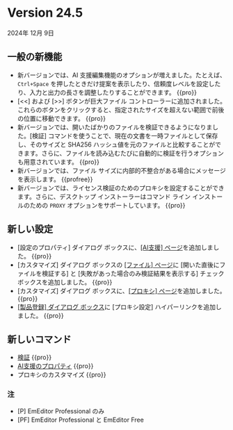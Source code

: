 # Version 24.5

2024年 12月 9日

## 一般の新機能

- 新バージョンでは、AI 支援編集機能のオプションが増えました。たとえば、`Ctrl+Space` を押したときだけ提案を表示したり、信頼度レベルを設定したり、入力と出力の長さを調整したりすることができます。 {{pro}}
- [<<] および [>>] ボタンが巨大ファイル コントローラーに追加されました。これらのボタンをクリックすると、指定されたサイズを超えない範囲で前後の位置に移動できます。 {{pro}}
- 新バージョンでは、開いたばかりのファイルを検証できるようになりました。[検証] コマンドを使うことで、現在の文書を一時ファイルとして保存し、そのサイズと SHA256 ハッシュ値を元のファイルと比較することができます。さらに、ファイルを読み込むたびに自動的に検証を行うオプションも用意されています。 {{pro}}
- 新バージョンでは、ファイル サイズに内部的不整合がある場合にメッセージを表示します。 {{profree}}
- 新バージョンでは、ライセンス検証のためのプロキシを設定することができます。さらに、デスクトップ インストーラーはコマンド ライン インストールのための `PROXY` オプションをサポートしています。 {{pro}}

## 新しい設定

- \[設定のプロパティ\] ダイアログ ボックスに、[\[AI支援\] ページ](../dlg/properties/ai_assist/index)を追加しました。 {{pro}}
- [カスタマイズ] ダイアログ ボックスの [\[ファイル\] ページ](../dlg/customize/file/index)に [開いた直後にファイルを検証する] と [失敗があった場合のみ検証結果を表示する] チェック ボックスを追加しました。 {{pro}}
- [カスタマイズ] ダイアログ ボックスに、[\[プロキシ\] ページ](../dlg/customize/proxy/index)を追加しました。 {{pro}}
- [\[製品登録\] ダイアログ ボックス](../dlg/regist/index)に [プロキシ設定] ハイパーリンクを追加しました。 {{pro}}
 
## 新しいコマンド

- [検証](../cmd/file/file_verify) {{pro}}
- [AI支援のプロパティ](../cmd/tools/property_ai_assist) {{pro}}
- プロキシのカスタマイズ {{pro}}

### 注

- \[P\] EmEditor Professional のみ
- \[PF\] EmEditor Professional と EmEditor Free
